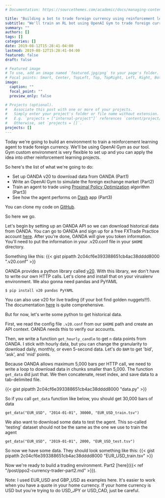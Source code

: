 ```yaml
---
# Documentation: https://sourcethemes.com/academic/docs/managing-content/

title: "Building a bot to trade foreign currency using reinforcement learning (Part 1)"
subtitle: "We'll train an RL bot using OpenAI Gym to trade foreign currency and see how it performs on Dash app"
summary: ""
authors: []
tags: []
categories: []
date: 2019-08-12T15:28:41-04:00
lastmod: 2019-08-12T15:28:41-04:00
featured: false
draft: false

# Featured image
# To use, add an image named `featured.jpg/png` to your page's folder.
# Focal points: Smart, Center, TopLeft, Top, TopRight, Left, Right, BottomLeft, Bottom, BottomRight.
image:
  caption: ""
  focal_point: ""
  preview_only: false

# Projects (optional).
#   Associate this post with one or more of your projects.
#   Simply enter your project's folder or file name without extension.
#   E.g. `projects = ["internal-project"]` references `content/project/deep-learning/index.md`.
#   Otherwise, set `projects = []`.
projects: []
---
```

Today we're going to build an environment to train a reinforcement learning agent to trade foreign currency. We'll be using OpenAI Gym as our tool. Gym custom environment is very flexible to set up and you can apply the idea into other reinforcement learning projects.

So here's the list of what we're going to do:

- Set up OANDA v20 to download data from OANDA (Part1)
- Write an OpenAI Gym to simulate the foreign exchange market (Part2)
- Train an agent to trade using [Proximal Policy Optimization](https://openai.com/blog/openai-baselines-ppo/) algorithm (Part3)
- See how the agent performs on [Dash](https://dash.plot.ly/) app (Part3)

You can clone my code on [GitHub](https://github.com/pipatth/PPO2-currency-trader).

So here we go.

Let's begin by setting up an OANDA API so we can download historical data from OANDA. You can go to OANDA and sign up for a free FXTrade Practice account [here](https://www1.oanda.com/register/#/sign-up/demo). After you're done, OANDA will give you token information. You'll need to put the information in your .v20.conf file in your `$HOME` directory. 

Something like this:
{{< gist pipatth 2c04cf6e393388651cb4ac38dddd8000 ".v20.conf" >}}

OANDA provides a python library called [v20](https://github.com/oanda/v20-python). With this library, we don't have to write our own HTTP calls. Let's clone and install that on your virualenv environment. We also gonna need pandas and PyYAML

```
$ pip install v20 pandas PyYAML
```
You can also use v20 for live trading (if your bot find golden nuggets!!!). The documentation [here](https://developer.oanda.com/rest-live-v20/introduction/) is quite comprehensive. 

But for now, let's write some python to get historical data. 

First, we read the config file `.v20.conf` from our `$HOME` path and create an API context. OANDA needs this to verify our accounts. 

Then, we write a function `get_hourly_candle` to get `n` data points from OANDA. I stick with hourly data, but you can change the granularity to download daily, monthly, or even 5-second data. Let's do `BAM` to get 'bid', 'ask', and 'mid' points.

Because OANDA allows maximum 5,000 bars per HTTP call, we need to write a loop to download data in chunks smaller than 5,000. The function `get_data` did just that. We then concatenate, reset index, and save data to a tab-delimited file.

{{< gist pipatth 2c04cf6e393388651cb4ac38dddd8000 "data.py" >}}

So if you call `get_data` function like below, you should get 30,000 bars of data
```
get_data("EUR_USD", "2014-01-01", 30000, "EUR_USD_train.tsv")
```
We also want to download some data to test the agent. This so-called 'testing' dataset should not be the same as the one we use to train the agent
```
get_data("EUR_USD", "2019-01-01", 2000, "EUR_USD_test.tsv")
```
So now we have some data. They should look something like this:
{{< gist pipatth 2c04cf6e393388651cb4ac38dddd8000 "EUR_USD_train.tsv" >}}

Now we're ready to build a trading environment. Part2 [here]({{< ref "/post/ppo2-currency-trader-part2.md" >}}).

Note: I used EUR_USD and GBP_USD as examples here. It's easier to work when you have a quote in your home currency. If your home currency is USD but you're trying to do USD_JPY or USD_CAD, just be careful.
